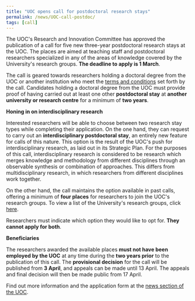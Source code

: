 ```yaml
---
title: "UOC opens call for postdoctoral research stays"
permalink: /news/UOC-call-postdoc/
tags: [call]
---
```

The UOC's Research and Innovation Committee has approved the publication of a call for five new three-year postdoctoral research stays at the UOC. The places are aimed at teaching staff and postdoctoral researchers specialized in any of the areas of knowledge covered by the University's research groups. **The deadline to apply is 1 March**.

The call is geared towards researchers holding a doctoral degree from the UOC or another institution who meet the [terms and conditions](http://www.uoc.edu/opencms_portal2/opencms/_resources/CA/documents/recerca/Bases_postdocs_2020/bases_postdocs_2020_EN_signades.pdf) set forth by the call. Candidates holding a doctoral degree from the UOC must provide proof of having carried out at least one other **postdoctoral stay** at **another university or research centre** for a minimum of **two years**.

**Honing in on interdisciplinary research**

Interested researchers will be able to choose between two research stay types while completing their application. On the one hand, they can request to carry out an **interdisciplinary postdoctoral stay**, an entirely new feature for calls of this nature. This option is the result of the UOC's push for interdisciplinary research, as laid out in its Strategic Plan. For the purposes of this call, interdisciplinary research is considered to be research which merges knowledge and methodology from different disciplines through an observable synthesis or combination of approaches. This differs from multidisciplinary research, in which researchers from different disciplines work together.

On the other hand, the call maintains the option available in past calls, offering a minimum of **four places** for researchers to join the UOC's research groups. To view a list of the University's research groups, click [here](http://transfer.rdi.uoc.edu/en/knowledge-map).

Researchers must indicate which option they would like to opt for. **They cannot apply for both**.

**Beneficiaries**

The researchers awarded the available places **must not have been employed by the UOC** at any time during the **two years prior** to the publication of this call. The **provisional decision** for the call will be published from **3 April**, and appeals can be made until 13 April. The appeals and final decision will then be made public from 17 April.

Find out more information and the application form at the [news section of the UOC](https://research.uoc.edu/portal/en/ri/difusio-publicacions/noticies/noticies-OSRT/2020/noticia_call_postdoc.html).
